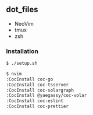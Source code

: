 ## dot\_files

- NeoVim
- tmux
- zsh

### Installation

```sh
$ ./setup.sh
```

```sh
$ nvim
:CocInstall coc-go
:CocInstall coc-tsserver
:CocInstall coc-solargraph
:CocInstall @yaegassy/coc-volar
:CocInstall coc-eslint
:CocInstall coc-prettier
```

